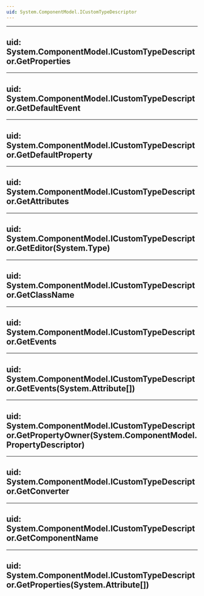 ```yaml
---
uid: System.ComponentModel.ICustomTypeDescriptor
---
```


---
uid: System.ComponentModel.ICustomTypeDescriptor.GetProperties
---

---
uid: System.ComponentModel.ICustomTypeDescriptor.GetDefaultEvent
---

---
uid: System.ComponentModel.ICustomTypeDescriptor.GetDefaultProperty
---

---
uid: System.ComponentModel.ICustomTypeDescriptor.GetAttributes
---

---
uid: System.ComponentModel.ICustomTypeDescriptor.GetEditor(System.Type)
---

---
uid: System.ComponentModel.ICustomTypeDescriptor.GetClassName
---

---
uid: System.ComponentModel.ICustomTypeDescriptor.GetEvents
---

---
uid: System.ComponentModel.ICustomTypeDescriptor.GetEvents(System.Attribute[])
---

---
uid: System.ComponentModel.ICustomTypeDescriptor.GetPropertyOwner(System.ComponentModel.PropertyDescriptor)
---

---
uid: System.ComponentModel.ICustomTypeDescriptor.GetConverter
---

---
uid: System.ComponentModel.ICustomTypeDescriptor.GetComponentName
---

---
uid: System.ComponentModel.ICustomTypeDescriptor.GetProperties(System.Attribute[])
---
